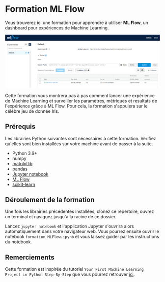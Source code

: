 # Formation ML Flow
Vous trouverez ici une formation pour apprendre à utiliser **ML Flow**, un dashboard pour expériences de Machine Learning. 

![dashboard](MLFlow.png)

Cette formation vous montrera pas à pas comment lancer une expérience de Machine Learning et surveiller les paramètres, métriques et resultats de l'expérience grâce à ML Flow. Pour cela, la formation s'appuiera sur le célèbre jeu de donnée Iris.

## Prérequis

Les librairies Python suivantes sont nécessaires à cette formation. Verifiez qu'elles sont bien installées sur votre machine avant de passer à la suite.

* Python 3.6+
* numpy
* [matplotlib](https://matplotlib.org/users/installing.html)
* [pandas](https://pandas.pydata.org/pandas-docs/stable/getting_started/install.html)
* [Jupyter notebook](https://jupyter.readthedocs.io/en/latest/install.html)
* [ML Flow](https://www.mlflow.org/docs/latest/quickstart.html)
* [scikit-learn](https://scikit-learn.org/stable/install.html)

## Déroulement de la formation

Une fois les librairies précédentes installées, clonez ce repertoire, ouvrez un terminal et naviguez jusqu'à la racine de ce dossier.

Lancez ```jupyter notebook``` et l'application Jupyter s'ouvrira alors automatiquement dans votre navigateur web. Vous pourrez ensuite ouvrir le notebook ```formation_MLFlow.ipynb``` et vous laissez guider par les instructions du notebook.

## Remerciements

Cette formation est inspirée du tutoriel ```Your First Machine Learning Project in Python Step-By-Step``` que vous pourrez retrouver [ici](https://machinelearningmastery.com/machine-learning-in-python-step-by-step/).

